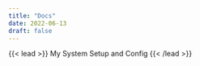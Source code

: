 ```yaml
---
title: "Docs"
date: 2022-06-13
draft: false
---
```


{{< lead >}}
My System Setup and Config
{{< /lead >}}
